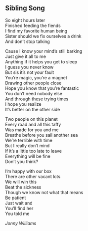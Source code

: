 ## Sibling Song
So eight hours later  
Finished feeding the fiends  
I find my favorite human being  
Sister should we fix ourselves a drink  
And don’t stop talking  

Cause I know your mind’s still barking  
Just give it all to me  
Anything if it helps you get to sleep  
I guess you never know  
But sis it’s not your fault  
You’re magic, you’re a magnet  
Drawing other people close  
Hope you know that you’re fantastic  
You don’t need nobody else  
And through these trying times  
I hope you realize  
It’s better on the other side  

Two people on this planet  
Every road and all this taffy  
Was made for you and me  
Breathe before you sail another sea  
We’re terrible with time  
But I really don’t mind  
If it’s a little too late to leave  
Everything will be fine  
Don’t you think?  

I’m happy with our box  
There are other vacant lots  
We will win this  
Beat the sickness  
Though we know not what that means  
Be patient  
Just wait and  
You’ll find her  
You told me  

*Jonny Williams*
